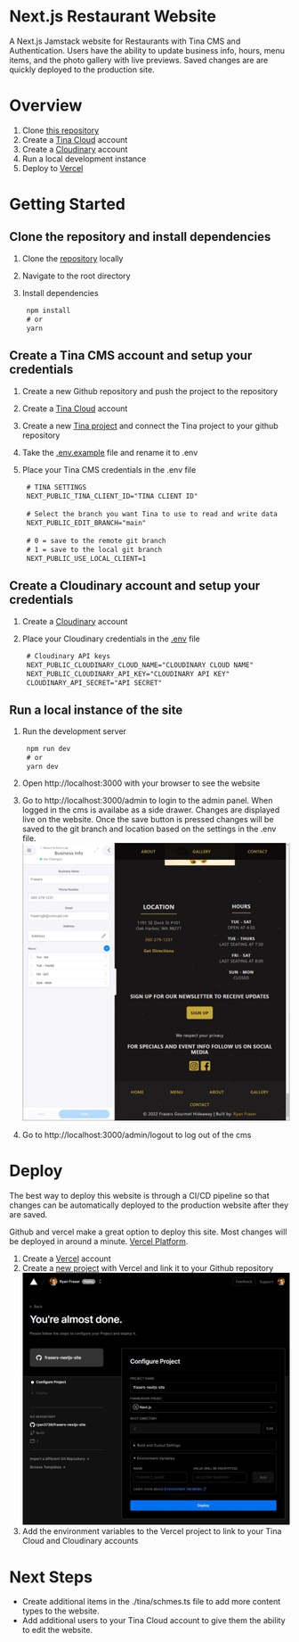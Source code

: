 # Next.js Restaurant Website

A Next.js Jamstack website for Restaurants with Tina CMS and Authentication. Users have the ability to update business info, hours, menu items, and the photo gallery with live previews. Saved changes are are quickly deployed to the production site.

# Overview
1. Clone [this repository](https://github.com/ryan3738/frasers-nextjs-site)
2. Create a [Tina Cloud](https://tina.io/docs/tina-cloud/dashboard/) account
3. Create a [Cloudinary](https://cloudinary.com/documentation/how_to_integrate_cloudinary) account
4. Run a local development instance
5. Deploy to [Vercel](https://vercel.com/new?utm_medium=default-template&filter=next.js&utm_source=create-next-app&utm_campaign=create-next-app-readme)

# Getting Started
## Clone the repository and install dependencies
1. Clone the [repository](https://github.com/ryan3738/frasers-nextjs-site) locally
2. Navigate to the root directory
3. Install dependencies

        npm install
        # or
        yarn

## Create a Tina CMS account and setup your credentials
1. Create a new Github repository and push the project to the repository
2. Create a [Tina Cloud](https://tina.io/docs/tina-cloud/dashboard/) account
3. Create a new [Tina project](https://app.tina.io/projects) and connect the Tina project to your github repository
4. Take the [.env.example](/.env.example) file and rename it to .env
5. Place your Tina CMS credentials in the .env file

        # TINA SETTINGS
        NEXT_PUBLIC_TINA_CLIENT_ID="TINA CLIENT ID"

        # Select the branch you want Tina to use to read and write data
        NEXT_PUBLIC_EDIT_BRANCH="main"

        # 0 = save to the remote git branch
        # 1 = save to the local git branch
        NEXT_PUBLIC_USE_LOCAL_CLIENT=1

## Create a Cloudinary account and setup your credentials
1. Create a [Cloudinary](https://cloudinary.com/documentation/how_to_integrate_cloudinary) account
2. Place your Cloudinary credentials in the [.env](./.env) file

        # Cloudinary API keys
        NEXT_PUBLIC_CLOUDINARY_CLOUD_NAME="CLOUDINARY CLOUD NAME"
        NEXT_PUBLIC_CLOUDINARY_API_KEY="CLOUDINARY API KEY"
        CLOUDINARY_API_SECRET="API SECRET"


## Run a local instance of the site
1. Run the development server
   
        npm run dev
        # or
        yarn dev

2. Open http://localhost:3000 with your browser to see the website
3. Go to http://localhost:3000/admin to login to the admin panel. When logged in the cms is availabe as a side drawer. Changes are displayed live on the website. Once the save button is pressed changes will be saved to the git branch and location based on the settings in the .env file.![Make edits to Tina Cms in real time](/assets/images/cms-site-edits.jpg)
4. Go to http://localhost:3000/admin/logout to log out of the cms      

# Deploy

The best way to deploy this website is through a CI/CD pipeline so that changes can be automatically deployed to the production website after they are saved.

Github and vercel make a great option to deploy this site. Most changes will be deployed in around a minute. [Vercel Platform](https://vercel.com/new?utm_medium=default-template&filter=next.js&utm_source=create-next-app&utm_campaign=create-next-app-readme).

1. Create a [Vercel](https://vercel.com/new?utm_medium=default-template&filter=next.js&utm_source=create-next-app&utm_campaign=create-next-app-readme) account
2. Create a [new project](https://vercel.com/new) with Vercel and link it to your Github repository![Vercel new project page](/assets/images/vercel-deploy.jpg)
3. Add the environment variables to the Vercel project to link to your Tina Cloud and Cloudinary accounts

# Next Steps
* Create additional items in the ./tina/schmes.ts file to add more content types to the website.
* Add additional users to your Tina Cloud account to give them the ability to edit the website.
